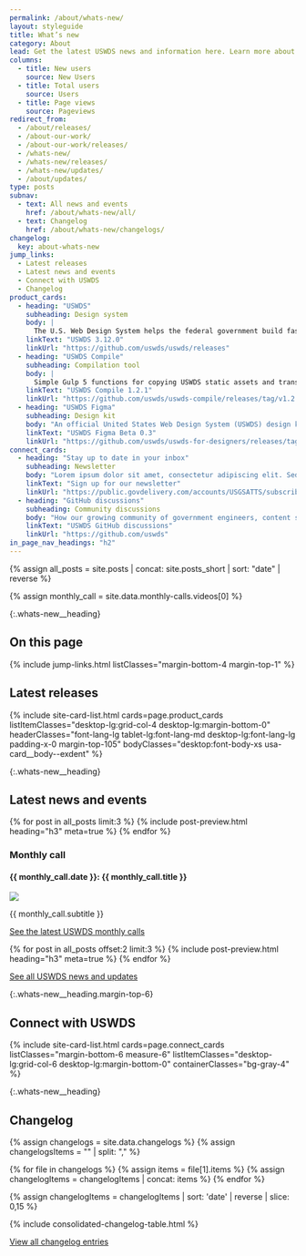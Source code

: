 ```yaml
---
permalink: /about/whats-new/
layout: styleguide
title: What’s new
category: About
lead: Get the latest USWDS news and information here. Learn more about our product development and process, dive deeper into our monthly call topics, and see how we work with our partners to improve the government technology space.
columns:
  - title: New users
    source: New Users
  - title: Total users
    source: Users
  - title: Page views
    source: Pageviews
redirect_from:
  - /about/releases/
  - /about-our-work/
  - /about-our-work/releases/
  - /whats-new/
  - /whats-new/releases/
  - /whats-new/updates/
  - /about/updates/
type: posts
subnav:
  - text: All news and events
    href: /about/whats-new/all/
  - text: Changelog
    href: /about/whats-new/changelogs/
changelog:
  key: about-whats-new
jump_links:
  - Latest releases
  - Latest news and events
  - Connect with USWDS
  - Changelog
product_cards:
  - heading: "USWDS"
    subheading: Design system
    body: |
      The U.S. Web Design System helps the federal government build fast, accessible, mobile-friendly websites.
    linkText: "USWDS 3.12.0"
    linkUrl: "https://github.com/uswds/uswds/releases"
  - heading: "USWDS Compile"
    subheading: Compilation tool
    body: |
      Simple Gulp 5 functions for copying USWDS static assets and transforming USWDS Sass into browser-readable CSS.
    linkText: "USWDS Compile 1.2.1"
    linkUrl: "https://github.com/uswds/uswds-compile/releases/tag/v1.2.1"
  - heading: "USWDS Figma"
    subheading: Design kit
    body: "An official United States Web Design System (USWDS) design kit from the USWDS team."
    linkText: "USWDS Figma Beta 0.3"
    linkUrl: "https://github.com/uswds/uswds-for-designers/releases/tag/v3.0.0"
connect_cards:
  - heading: "Stay up to date in your inbox"
    subheading: Newsletter
    body: "Lorem ipsum dolor sit amet, consectetur adipiscing elit. Sed tincidunt augue vitae pulvinar lacinia."
    linkText: "Sign up for our newsletter"
    linkUrl: "https://public.govdelivery.com/accounts/USGSATTS/subscriber/new?qsp=GSA_TTS"
  - heading: "GitHub discussions"
    subheading: Community discussions
    body: "How our growing community of government engineers, content specialists, and designers participate and contribute to improving USWDS."
    linkText: "USWDS GitHub discussions"
    linkUrl: "https://github.com/uswds"
in_page_nav_headings: "h2"
---
```

<!-- Combine posts and short posts into a single feed -->
{% assign all_posts = site.posts | concat: site.posts_short | sort: "date" | reverse %}
<!-- Get data from the most recent  monthly call -->
{% assign monthly_call = site.data.monthly-calls.videos[0]  %}

<style>
  .usa-card__media {
    background: url("{{ site.baseurl }}/img/monthly_call_bg.png");
    background-size:15rem;
    background-position-x: bottom;
    background-position-y: center;
    background-repeat: none;
  }
  .usa-card__img {
    background-color: initial;
    background-position: center;
  }
  .usa-card__img img {
    object-fit: initial;

  }
</style>

{:.whats-new__heading}
## On this page

{% include jump-links.html listClasses="margin-bottom-4 margin-top-1" %}

<div class="site-whats-new-grid margin-bottom-6 bg-gray-5 padding-3">
  <h2 class="text-normal font-lang-md margin-top-0">Latest releases</h2>
  {% include site-card-list.html
    cards=page.product_cards
    listItemClasses="desktop-lg:grid-col-4 desktop-lg:margin-bottom-0"
    headerClasses="font-lang-lg tablet-lg:font-lang-md desktop-lg:font-lang-lg padding-x-0 margin-top-105"
    bodyClasses="desktop:font-body-xs usa-card__body--exdent"
  %}
</div>

{:.whats-new__heading}
## Latest news and events
<div>
{% for post in all_posts limit:3 %}
  {% include post-preview.html heading="h3" meta=true %}
{% endfor %}
</div>

<div class="usa-card usa-card--flag usa-card--media-right measure-6 margin-y-4">
  <div class="usa-card__container tablet:padding-1 desktop-lg:padding-y-3 desktop-lg:padding-x-2 margin-x-0 bg-blue-warm-80v text-gray-warm-5 border-0">
    <div class="usa-card__header tablet:grid-col-7">
      <h3 class="site-subheading text-gray-warm-10">Monthly call</h3>
      <h4 class="usa-card__heading font-lang-lg">{{ monthly_call.date }}: {{ monthly_call.title }}</h4>
    </div>
    <div class="usa-card__media tablet:grid-col-5 padding-3 desktop-lg:padding-6 display-flex flex-justify-center">
      <div class="usa-card__img maxw-card-lg">
        <img  src="{{ site.baseurl }}/img/uswds-logo/4c-lg-on-black.svg">
      </div>
    </div>
    <div class="usa-card__body tablet:grid-col-7">
      <p>{{ monthly_call.subtitle }}</p>
    </div>
    <div class="usa-card__footer tablet:grid-col-7">
      <a href="{{ site.baseurl }}/about/monthly-calls" class="usa-button bg-gold-20v text-blue-80v">See the latest USWDS monthly calls</a>
    </div>
  </div>
</div>

{% for post in all_posts offset:2 limit:3 %}
  {% include post-preview.html heading="h3" meta=true %}
{% endfor %}

<a class="usa-button margin-top-2" href="{{ site.baseurl }}/about/whats-new/all/">See all USWDS news and updates</a>

{:.whats-new__heading.margin-top-6}
## Connect with USWDS

<div class="site-whats-new-grid">
  {% include site-card-list.html
    cards=page.connect_cards
    listClasses="margin-bottom-6 measure-6"
    listItemClasses="desktop-lg:grid-col-6 desktop-lg:margin-bottom-0"
    containerClasses="bg-gray-4"
  %}
</div>

{:.whats-new__heading}
## Changelog

{% assign changelogs = site.data.changelogs %}
{% assign changelogsItems = "" | split: "," %}

{% for file in changelogs %}
  {% assign items = file[1].items %}
  {% assign changelogItems = changelogItems | concat: items %}
{% endfor %}

{% assign changelogItems = changelogItems | sort: 'date' | reverse | slice: 0,15 %}

{% include consolidated-changelog-table.html %}

<a class="usa-button" href="{{ site.baseurl }}/about/whats-new/all/">View all changelog entries</a>

